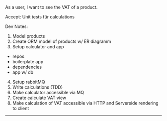 As a user, I want to see the VAT of a product.

Accept:
Unit tests für calculations

Dev Notes:
1. Model products
2. Create ORM model of products w/ ER diagramm
3. Setup calculator and app
  - repos
  - boilerplate app
  - dependencies
  - app w/ db
4. Setup rabbitMQ
5. Write calculations (TDD)
6. Make calculator accessible via MQ
7. Create calculate VAT view
8. Make calculation of VAT accessible via HTTP and Serverside rendering to client

---
